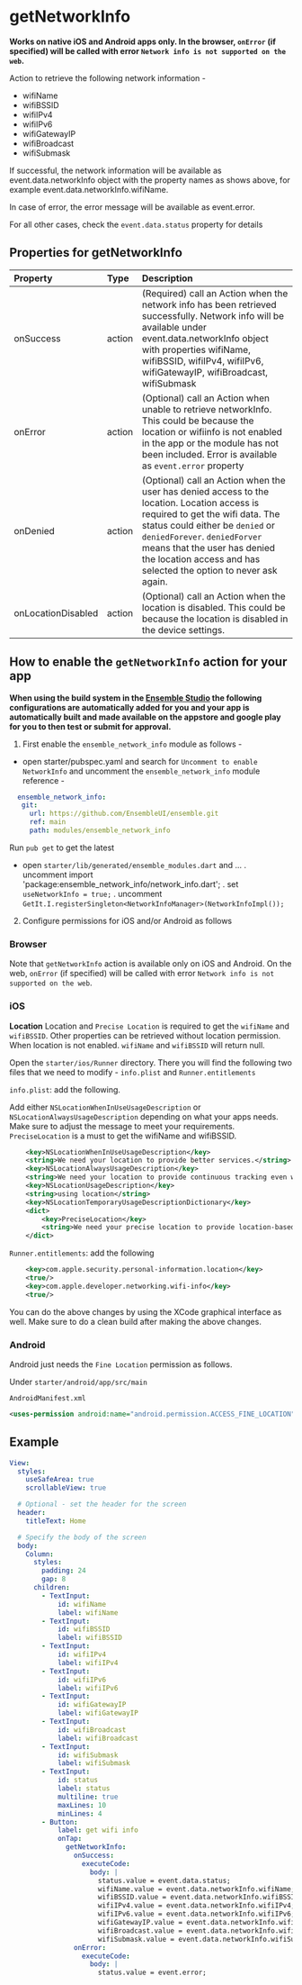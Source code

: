 # getNetworkInfo

**Works on native iOS and Android apps only. In the browser, `onError` (if specified) will be called with error `Network info is not supported on the web`.**

Action to retrieve the following network information -

- wifiName
- wifiBSSID
- wifiIPv4
- wifiIPv6
- wifiGatewayIP
- wifiBroadcast
- wifiSubmask

If successful, the network information will be available as event.data.networkInfo object with the property names as shows above, for example event.data.networkInfo.wifiName.

In case of error, the error message will be available as event.error.

For all other cases, check the `event.data.status` property for details

## Properties for getNetworkInfo

| Property   | Type | Description |
| :-------   | :--- | :---------- |
| onSuccess  | action  | (Required) call an Action when the network info has been retrieved successfully. Network info will be available under event.data.networkInfo object with properties wifiName, wifiBSSID, wifiIPv4, wifiIPv6, wifiGatewayIP, wifiBroadcast, wifiSubmask |
| onError | action  | (Optional) call an Action when unable to retrieve networkInfo. This could be because the location or wifiinfo is not enabled in the app or the module has not been included. Error is available as `event.error` property |
| onDenied | action | (Optional) call an Action when the user has denied access to the location. Location access is required to get the wifi data. The status could either be `denied` or `deniedForever`. `deniedForver` means that the user has denied the location access and has selected the option to never ask again. |
| onLocationDisabled | action | (Optional) call an Action when the location is disabled. This could be because the location is disabled in the device settings. |

## How to enable the `getNetworkInfo` action for your app

**When using the build system in the [Ensemble Studio](https://studio.ensembleui.com) the following configurations are automatically added for you and your app is automatically built and made available on the appstore and google play for you to then test or submit for approval.**

1. First enable the `ensemble_network_info` module as follows -
- open starter/pubspec.yaml and search for `Uncomment to enable NetworkInfo` and uncomment the `ensemble_network_info` module reference -
```yaml
  ensemble_network_info:
   git:
     url: https://github.com/EnsembleUI/ensemble.git
     ref: main
     path: modules/ensemble_network_info
```
Run `pub get` to get the latest

- open `starter/lib/generated/ensemble_modules.dart` and ...
. uncomment import 'package:ensemble_network_info/network_info.dart';
. set `useNetworkInfo = true;`
. uncomment `GetIt.I.registerSingleton<NetworkInfoManager>(NetworkInfoImpl());`  

2. Configure permissions for iOS and/or Android as follows

### Browser
Note that `getNetworkInfo` action is available only on iOS and Android. On the web, `onError` (if specified) will be called with error `Network info is not supported on the web`. 

### iOS
**Location**
Location and `Precise Location` is required to get the `wifiName` and `wifiBSSID`. Other properties can be retrieved without location permission. When location is not enabled. `wifiName` and `wifiBSSID` will return null. 

Open the `starter/ios/Runner` directory. There you will find the following two files that we need to modify - `info.plist` and `Runner.entitlements`

`info.plist`: add the following.

Add either `NSLocationWhenInUseUsageDescription` or  `NSLocationAlwaysUsageDescription` depending on what your apps needs. 
Make sure to adjust the message to meet your requirements. `PreciseLocation` is a must to get the wifiName and wifiBSSID.

```xml
	<key>NSLocationWhenInUseUsageDescription</key>
	<string>We need your location to provide better services.</string>
	<key>NSLocationAlwaysUsageDescription</key>
	<string>We need your location to provide continuous tracking even when the app is in the background.</string>
	<key>NSLocationUsageDescription</key>
	<string>using location</string>
	<key>NSLocationTemporaryUsageDescriptionDictionary</key>
	<dict>
		<key>PreciseLocation</key>
		<string>We need your precise location to provide location-based services and ensure accurate tracking.</string>
	</dict>
```

`Runner.entitlements`: add the following

```xml
	<key>com.apple.security.personal-information.location</key>
	<true/>
	<key>com.apple.developer.networking.wifi-info</key>
	<true/>
```
You can do the above changes by using the XCode graphical interface as well. Make sure to do a clean build after making the above changes. 

### Android
Android just needs the `Fine Location` permission as follows. 

Under `starter/android/app/src/main`

`AndroidManifest.xml` 

```xml
<uses-permission android:name="android.permission.ACCESS_FINE_LOCATION" />
```

## Example

```yaml
View:
  styles:
    useSafeArea: true
    scrollableView: true

  # Optional - set the header for the screen
  header:
    titleText: Home

  # Specify the body of the screen
  body:
    Column:
      styles:
        padding: 24
        gap: 8
      children:
        - TextInput:
            id: wifiName
            label: wifiName
        - TextInput:
            id: wifiBSSID
            label: wifiBSSID
        - TextInput:
            id: wifiIPv4
            label: wifiIPv4
        - TextInput:
            id: wifiIPv6
            label: wifiIPv6
        - TextInput:
            id: wifiGatewayIP
            label: wifiGatewayIP
        - TextInput:
            id: wifiBroadcast
            label: wifiBroadcast 
        - TextInput:
            id: wifiSubmask
            label: wifiSubmask                                    
        - TextInput:
            id: status
            label: status
            multiline: true
            maxLines: 10
            minLines: 4
        - Button:
            label: get wifi info
            onTap:
              getNetworkInfo:
                onSuccess:
                  executeCode:
                    body: |
                      status.value = event.data.status;
                      wifiName.value = event.data.networkInfo.wifiName;
                      wifiBSSID.value = event.data.networkInfo.wifiBSSID;
                      wifiIPv4.value = event.data.networkInfo.wifiIPv4;
                      wifiIPv6.value = event.data.networkInfo.wifiIPv6;
                      wifiGatewayIP.value = event.data.networkInfo.wifiGatewayIP;
                      wifiBroadcast.value = event.data.networkInfo.wifiBroadcast;
                      wifiSubmask.value = event.data.networkInfo.wifiSubmask;
                onError:
                  executeCode:
                    body: |
                      status.value = event.error;
```
